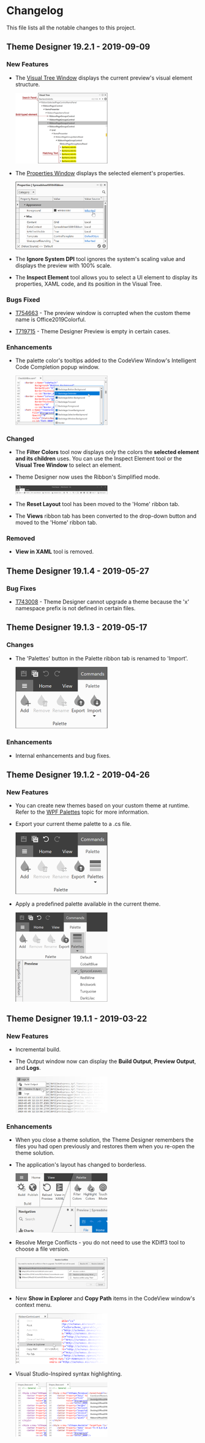 # Changelog
This file lists all the notable changes to this project.

## Theme Designer 19.2.1 - 2019-09-09

### New Features

* The [Visual Tree Window](http://docs.devexpress.com/WpfThemeDesigner/401169/workspace/visual-tree-window) displays the current preview's visual element structure.

    <img src="media/Changelog/19.2.1-VisualTree-2x.png" width="50%" alt="Theme Designer 19.1.3 - Visual Tree Window"/>

* The [Properties Window](http://docs.devexpress.com/WpfThemeDesigner/401212/workspace/properties-window) displays the selected element's properties.
    
    <img src="media/Changelog/19.2.1-Properties-2x.png" width="50%" alt="Theme Designer 19.1.3 - Properties Window"/>

* The **Ignore System DPI** tool ignores the system's scaling value and displays the preview with 100% scale. 

* The **Inspect Element** tool allows you to select a UI element to display its properties, XAML code, and its position in the Visual Tree.

### Bugs Fixed

* <a href="https://www.devexpress.com/Support/Center/Question/Details/T754663/theme-designer-the-preview-window-is-corrupted-when-the-custom-theme-name-is">T754663</a> - The preview window is corrupted when the custom theme name is Office2019Colorful.


* <a href="https://www.devexpress.com/Support/Center/Question/Details/T719715/theme-designer-preview-is-empty-in-certain-cases">T719715</a> - Theme Designer Preview is empty in certain cases.

### Enhancements

* The palette color's tooltips added to the CodeView Window's Intelligent Code Completion popup window.

    <img src="media/Changelog/19.2.1-Code-Completion-2x.png" width="50%" alt="Theme Designer 19.1.3 - Code Completion Enhancement"/>

### Changed

* The **Filter Colors** tool now displays only the colors the **selected element and its children** uses. You can use the Inspect Element tool or the **Visual Tree Window** to select an element.

* Theme Designer now uses the Ribbon's Simplified mode.

    <img src="media/Changelog/19.2.1-Simplified-Ribbon-2x.png" width="50%" alt="Theme Designer 19.1.3 - Ribbon Simplified Mode"/>

* The **Reset Layout** tool has been moved to the 'Home' ribbon tab.
* The **Views** ribbon tab has been converted to the drop-down button and moved to the 'Home' ribbon tab.

### Removed

* **View in XAML** tool is removed.

## Theme Designer 19.1.4 - 2019-05-27

### Bug Fixes

* <a href="https://www.devexpress.com/Support/Center/Question/Details/T743008/theme-designer-cannot-upgrade-a-theme-because-the-x-namespace-prefix-is-not-defined-in">T743008</a> - Theme Designer cannot upgrade a theme because the 'x' namespace prefix is not defined in certain files.

## Theme Designer 19.1.3 - 2019-05-17

### Changes

* The 'Palettes' button in the Palette ribbon tab is renamed to 'Import'.

    <img src="media/Changelog/19.1.3-Ribbon-Palette-Tab-2x.png" width="50%" alt="Theme Designer 19.1.3 - Ribbon Palette Tab"/>

### Enhancements

* Internal enhancements and bug fixes.

## Theme Designer 19.1.2 - 2019-04-26

### New Features

* You can create new themes based on your custom theme at runtime. Refer to the <a href="https://docs.devexpress.com/WPF/400728" target="_blank">WPF Palettes</a> topic for more information.

* Export your current theme palette to a .cs file.

    <img src="media/Changelog/19.1.2-Ribbon-2x.png" width="50%" alt="Theme Designer 19.1.2 - Export Theme to a .cs file"/>
    
* Apply a predefined palette available in the current theme.

    <img src="media/Changelog/19.1.2-Ribbon-2x-Palettes.png" width="50%" alt="Theme Designer 19.1.2 - Predefined Palette List"/>

    
## Theme Designer 19.1.1 - 2019-03-22


### New Features

* Incremental build.

* The Output window now can display the  **Build Output**, **Preview Output**, and **Logs**.

    <img src="media/Changelog/19.1-output-window.png" width="50%" alt="Theme Designer 19.1 - Output Window"/>


### Enhancements

* When you close a theme solution, the Theme Designer remembers the files you had open previously and restores them when you re-open the theme solution.

* The application's layout has changed to borderless.

    <img src="media/Changelog/19.1-borderless-layout.png" width="50%" alt="Theme Designer 19.1 - Borderless Layout"/>

* Resolve Merge Conflicts - you do not need to use the KDiff3 tool to choose a file version.

    <img src="media/Changelog/19.1-resolve-merge-take-mine.png" width="50%" alt="Theme Designer 19.1 - Resolve Merge Conflicts"/>

* New **Show in Explorer** and **Copy Path** items in the CodeView window's context menu.

    <img src="media/Changelog/19.1-showinexplorer-and-copy-path-menu-items.png" width="50%" alt="Theme Designer 19.1 - New CodeView Menu Items"/>

* Visual Studio-Inspired syntax highlighting.

    <img src="media/Changelog/19.1-code-view-code-highlighting.png" width="50%" alt="Theme Designer 19.1 - New CodeView Syntax Highlighting"/>
